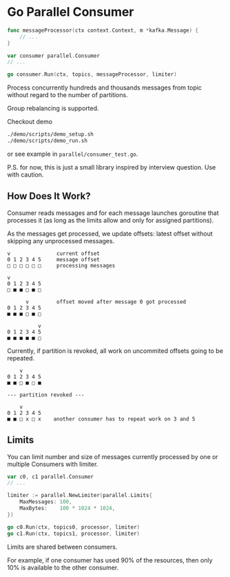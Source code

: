 # Go Parallel Consumer

```go
func messageProcessor(ctx context.Context, m *kafka.Message) {
    // ...
}

var consumer parallel.Consumer
// ...

go consumer.Run(ctx, topics, messageProcessor, limiter)
```

Process concurrently hundreds and thousands messages from topic without regard to the number of partitions.

Group rebalancing is supported.

Checkout demo

```bash
./demo/scripts/demo_setup.sh
./demo/scripts/demo_run.sh
```

or see example in `parallel/consumer_test.go`.

P.S. for now, this is just a small library inspired by interview question. Use with caution.

## How Does It Work?

Consumer reads messages and for each message launches goroutine that processes it (as long as the limits allow and only for assigned partitions).

As the messages get processed, we update offsets: latest offset without skipping any unprocessed messages.

```
v               current offset
0 1 2 3 4 5     message offset
□ □ □ □ □ □     processing messages

v
0 1 2 3 4 5
□ ■ ■ □ ■ □

      v         offset moved after message 0 got processed
0 1 2 3 4 5
■ ■ ■ □ ■ □

          v
0 1 2 3 4 5
■ ■ ■ ■ ■ □
```

Currently, if partition is revoked, all work on uncommited offsets going to be repeated.

```
    v
0 1 2 3 4 5
■ ■ □ ■ □ ■

--- partition revoked ---

    v
0 1 2 3 4 5
■ ■ □ x □ x    another consumer has to repeat work on 3 and 5

```

## Limits

You can limit number and size of messages currently processed by one or multiple Consumers with limiter.

```go
var c0, c1 parallel.Consumer
// ...

limiter := parallel.NewLimiter(parallel.Limits{
    MaxMessages: 100,
    MaxBytes:    100 * 1024 * 1024,
})

go c0.Run(ctx, topics0, processor, limiter)
go c1.Run(ctx, topics1, processor, limiter)
```

Limits are shared between consumers.

For example, if one consumer has used 90% of the resources, then
only 10% is available to the other consumer.
